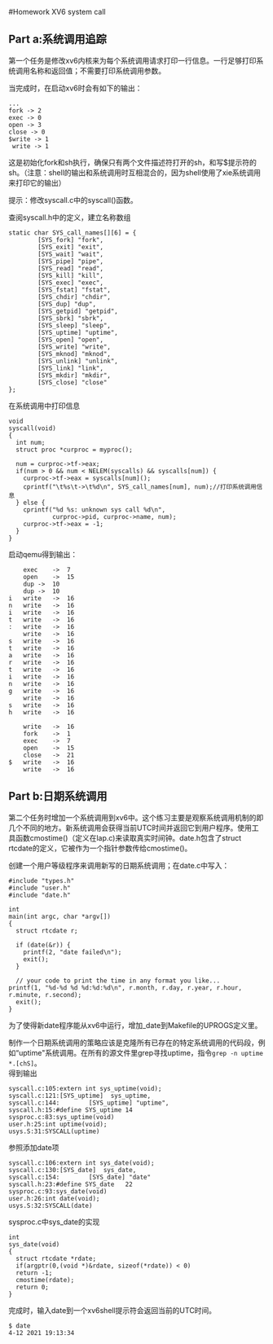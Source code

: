 #Homework XV6 system call
## Part a:系统调用追踪 
  
第一个任务是修改xv6内核来为每个系统调用请求打印一行信息。一行足够打印系统调用名称和返回值；不需要打印系统调用参数。  
  
当完成时，在启动xv6时会有如下的输出：  
 
```
...
fork -> 2
exec -> 0
open -> 3
close -> 0
$write -> 1
 write -> 1
```
  
这是初始化fork和sh执行，确保只有两个文件描述符打开的sh，和写$提示符的sh。（注意：shell的输出和系统调用时互相混合的，因为shell使用了xie系统调用来打印它的输出）  
  
提示：修改syscall.c中的syscall()函数。  
  
查阅syscall.h中的定义，建立名称数组  
```
static char SYS_call_names[][6] = {
        [SYS_fork] "fork",
        [SYS_exit] "exit",
        [SYS_wait] "wait",
        [SYS_pipe] "pipe",
        [SYS_read] "read",
        [SYS_kill] "kill",
        [SYS_exec] "exec",
        [SYS_fstat] "fstat",
        [SYS_chdir] "chdir",
        [SYS_dup] "dup",
        [SYS_getpid] "getpid",
        [SYS_sbrk] "sbrk",
        [SYS_sleep] "sleep",
        [SYS_uptime] "uptime",
        [SYS_open] "open",
        [SYS_write] "write",
        [SYS_mknod] "mknod",
        [SYS_unlink] "unlink",
        [SYS_link] "link",
        [SYS_mkdir] "mkdir",
        [SYS_close] "close"
};

```
在系统调用中打印信息  
```
void
syscall(void)
{
  int num;
  struct proc *curproc = myproc();

  num = curproc->tf->eax;
  if(num > 0 && num < NELEM(syscalls) && syscalls[num]) {
    curproc->tf->eax = syscalls[num]();
    cprintf("\t%s\t->\t%d\n", SYS_call_names[num], num);//打印系统调用信息
  } else {
    cprintf("%d %s: unknown sys call %d\n",
            curproc->pid, curproc->name, num);
    curproc->tf->eax = -1;
  }
}
```
启动qemu得到输出：  
```
	exec	->	7
	open	->	15
	dup	->	10
	dup	->	10
i	write	->	16
n	write	->	16
i	write	->	16
t	write	->	16
:	write	->	16
 	write	->	16
s	write	->	16
t	write	->	16
a	write	->	16
r	write	->	16
t	write	->	16
i	write	->	16
n	write	->	16
g	write	->	16
 	write	->	16
s	write	->	16
h	write	->	16

	write	->	16
	fork	->	1
	exec	->	7
	open	->	15
	close	->	21
$	write	->	16
 	write	->	16

```  
  
## Part b:日期系统调用
  
第二个任务时增加一个系统调用到xv6中。这个练习主要是观察系统调用机制的即几个不同的地方。新系统调用会获得当前UTC时间并返回它到用户程序。使用工具函数cmostime()（定义在lap.c)来读取真实时间钟。date.h包含了struct rtcdate的定义，它被作为一个指针参数传给cmostime()。    
  
创建一个用户等级程序来调用新写的日期系统调用；在date.c中写入：  
```
#include "types.h"
#include "user.h"
#include "date.h"

int
main(int argc, char *argv[])
{
  struct rtcdate r;

  if (date(&r)) {
    printf(2, "date failed\n");
    exit();
  }

  // your code to print the time in any format you like...
printf(1, "%d-%d %d %d:%d:%d\n", r.month, r.day, r.year, r.hour, r.minute, r.second);
  exit();
}
````
为了使得新date程序能从xv6中运行，增加_date到Makefile的UPROGS定义里。  
  
制作一个日期系统调用的策略应该是克隆所有已存在的特定系统调用的代码段，例如“uptime"系统调用。在所有的源文件里grep寻找uptime，指令`grep -n uptime *.[chS]`。  
得到输出   
```
syscall.c:105:extern int sys_uptime(void);
syscall.c:121:[SYS_uptime]  sys_uptime,
syscall.c:144:        [SYS_uptime] "uptime",
syscall.h:15:#define SYS_uptime 14
sysproc.c:83:sys_uptime(void)
user.h:25:int uptime(void);
usys.S:31:SYSCALL(uptime)

```
参照添加date项  
```
syscall.c:106:extern int sys_date(void);
syscall.c:130:[SYS_date]  sys_date,
syscall.c:154:        [SYS_date] "date"
syscall.h:23:#define SYS_date   22
sysproc.c:93:sys_date(void)
user.h:26:int date(void);
usys.S:32:SYSCALL(date)
```
sysproc.c中sys_date的实现  
```
int
sys_date(void)
{
  struct rtcdate *rdate;
  if(argptr(0,(void *)&rdate, sizeof(*rdate)) < 0)
  return -1;
  cmostime(rdate);
  return 0;
}
```

  
完成时，输入date到一个xv6shell提示符会返回当前的UTC时间。
```
$ date
4-12 2021 19:13:34
```

  

